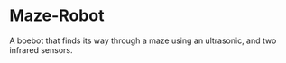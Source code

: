 # Maze-Robot
A boebot that finds its way through a maze using an ultrasonic, and two infrared sensors. 
